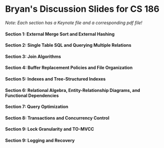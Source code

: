 # Bryan's Discussion Slides for CS 186
*Note: Each section has a Keynote file and a corresponding pdf file!*
#### Section 1: External Merge Sort and External Hashing
#### Section 2: Single Table SQL and Querying Multiple Relations 
#### Section 3: Join Algorithms
#### Section 4: Buffer Replacement Policies and File Organization
#### Section 5: Indexes and Tree-Structured Indexes
#### Section 6: Relational Algebra, Entity-Relationship Diagrams, and Functional Dependencies
#### Section 7: Query Optimization
#### Section 8: Transactions and Concurrency Control
#### Section 9: Lock Granularity and TO-MVCC
#### Section 9: Logging and Recovery
